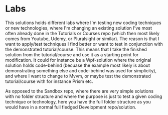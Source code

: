 # Labs

This solutions holds different labs where I'm testing new coding techniques or new technologies, where I'm changing an existing solution I've most often already done in the Tutorials or Courses repo (which then most likely comes from Youtube, Udemy, or Pluralsight or similar). The reason is that I want to apply/test techniques I find better or want to test in conjunction with the demonstrated tutorial/course. This means that I take the finished solution from the tutorial/course and use it as a starting point for modification. It could for instance be a Wpf-solution where the original solution holds code-behind (becuase the example most likely is about demonstrating something else and code-behind was used for simplicity), and where I want to change to Mvvm, or maybe test the demonstrated tutorial/course with for instance Prism etc. 

As opposed to the Sandbox repo, where there are very simple solutions with no folder structure and where the purpose is just to test a given coding technique or technology, here you have the full folder structure as you would have in a normal full fledged Development repo/solution. 
